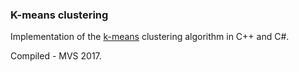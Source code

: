 ### K-means clustering

Implementation of the [k-means](https://en.wikipedia.org/wiki/K-means_clustering) clustering algorithm in C++ and C#.

Compiled - MVS 2017.
